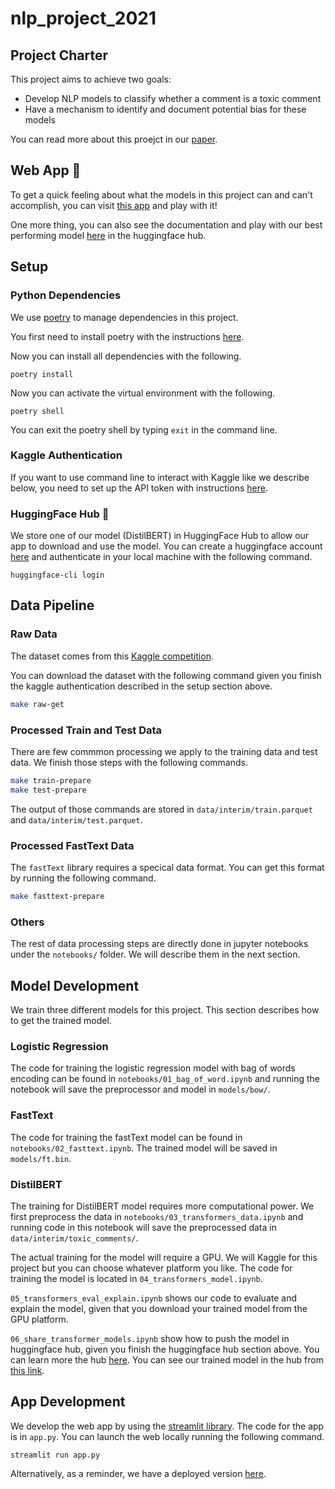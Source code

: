 # nlp_project_2021

## Project Charter 
This project aims to achieve two goals:
+ Develop NLP models to classify whether a comment is a toxic comment 
+ Have a mechanism to identify and document potential bias for these models

You can read more about this proejct in our [paper](https://github.com/MSIA/wenyang_pan_nlp_project_2021/blob/main/papers/NLP_Final_Report.pdf).

## Web App :rocket:
To get a quick feeling about what the models in this project can and can't accomplish, you can visit [this app](https://share.streamlit.io/msia/wenyang_pan_nlp_project_2021/main/app.py) and play with it! 

One more thing, you can also see the documentation and play with our best performing model [here](https://huggingface.co/martin-ha/toxic-comment-model) in the huggingface hub. 

## Setup

### Python Dependencies
We use [poetry](https://python-poetry.org/) to manage dependencies in this project.

You first need to install poetry with the instructions [here](https://python-poetry.org/docs/master/).

Now you can install all dependencies with the following.
```
poetry install
```

Now you can activate the virtual environment with the following.
```
poetry shell
```

You can exit the poetry shell by typing `exit` in the command line.

### Kaggle Authentication 
If you want to use command line to interact with Kaggle like we describe below, you need to set up the API token with instructions [here](https://www.kaggle.com/docs/api#authentication).

### HuggingFace Hub :hugs:
We store one of our model (DistilBERT) in HuggingFace Hub to allow our app to download and use the model. You can create a huggingface account [here](https://huggingface.co/welcome) and authenticate in your local machine with the following command.
```
huggingface-cli login
```

## Data Pipeline

### Raw Data
The dataset comes from this [Kaggle competition](https://www.kaggle.com/c/jigsaw-unintended-bias-in-toxicity-classification/data). 

You can download the dataset with the following command given you finish the kaggle authentication described in the setup section above. 

```zsh
make raw-get
```

### Processed Train and Test Data
There are few commmon processing we apply to the training data and test data. We finish those steps with the following commands.
```zsh
make train-prepare
make test-prepare
```
The output of those commands are stored in `data/interim/train.parquet` and `data/interim/test.parquet`.

### Processed FastText Data
The `fastText` library requires a specical data format. You can get this format by running the following command.
```zsh
make fasttext-prepare
```

### Others
The rest of data processing steps are directly done in jupyter notebooks under the `notebooks/` folder. We will describe them in the next section.

## Model Development 
We train three different models for this project. This section describes how to get the trained model.

### Logistic Regression
The code for training the logistic regression model with bag of words encoding can be found in `notebooks/01_bag_of_word.ipynb` and running the notebook will save the preprocessor and model in `models/bow/`.

### FastText
The code for training the fastText model can be found in `notebooks/02_fasttext.ipynb`. The trained model will be saved in `models/ft.bin`.

### DistilBERT
The training for DistilBERT model requires more computational power. We first preprocess the data in `notebooks/03_transformers_data.ipynb` and running code in this notebook will save the preprocessed data in `data/interim/toxic_comments/`. 

The actual training for the model will require a GPU. We will Kaggle for this project but you can choose whatever platform you like. The code for training the model is located in `04_transformers_model.ipynb`.

`05_transformers_eval_explain.ipynb` shows our code to evaluate and explain the model, given that you download your trained model from the GPU platform.

`06_share_transformer_models.ipynb` show how to push the model in huggingface hub, given you finish the huggingface hub section above. You can learn more the hub [here](https://huggingface.co/course/chapter4/1?fw=pt). You can see our trained model in the hub from [this link](https://huggingface.co/martin-ha/toxic-comment-model).

## App Development 
We develop the web app by using the [streamlit library](https://docs.streamlit.io/). The code for the app is in `app.py`. You can launch the web locally running the following command.
```
streamlit run app.py
```
Alternatively, as a reminder, we have a deployed version [here](https://share.streamlit.io/msia/wenyang_pan_nlp_project_2021/main/app.py).
